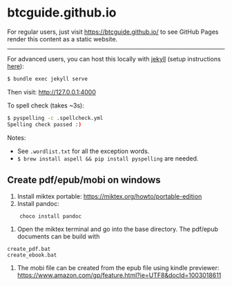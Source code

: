 # btcguide.github.io

For regular users, just visit <https://btcguide.github.io/> to see GitHub Pages render this content as a static website.

---

For advanced users, you can host this locally with [jekyll](https://jekyllrb.com/) (setup instructions [here](https://jekyllrb.com/docs/installation/ubuntu/)):
```bash
$ bundle exec jekyll serve
```

Then visit: <http://127.0.0.1:4000>

To spell check (takes ~3s):
```bash
$ pyspelling -c .spellcheck.yml 
Spelling check passed :)
```

Notes:
* See `.wordlist.txt` for all the exception words.
* `$ brew install aspell && pip install pyspelling` are needed.


## Create pdf/epub/mobi on windows
1. Install miktex portable: https://miktex.org/howto/portable-edition
1. Install pandoc:

```
	choco install pandoc
```

1. Open the miktex terminal and go into the base directory. The pdf/epub documents can be build with

```
create_pdf.bat
create_ebook.bat
```
1. The mobi file can be created from the epub file using kindle previewer: https://www.amazon.com/gp/feature.html?ie=UTF8&docId=1003018611

